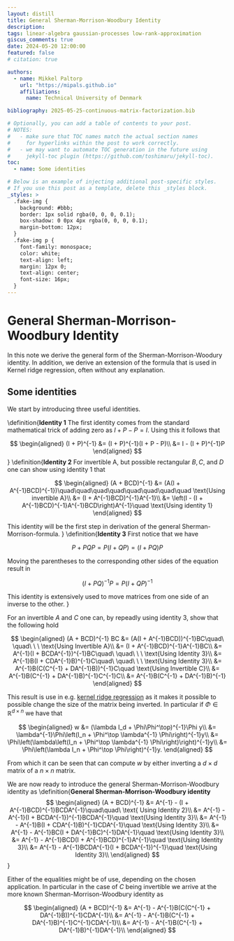 ```yaml
---
layout: distill
title: General Sherman-Morrison-Woodbury Identity
description: 
tags: linear-algebra gaussian-processes low-rank-approximation
giscus_comments: true
date: 2024-05-20 12:00:00
featured: false
# citation: true

authors:
  - name: Mikkel Paltorp
    url: "https://mipals.github.io"
    affiliations:
      name: Technical University of Denmark

bibliography: 2025-05-25-continuous-matrix-factorization.bib

# Optionally, you can add a table of contents to your post.
# NOTES:
#   - make sure that TOC names match the actual section names
#     for hyperlinks within the post to work correctly.
#   - we may want to automate TOC generation in the future using
#     jekyll-toc plugin (https://github.com/toshimaru/jekyll-toc).
toc:
  - name: Some identities

# Below is an example of injecting additional post-specific styles.
# If you use this post as a template, delete this _styles block.
_styles: >
  .fake-img {
    background: #bbb;
    border: 1px solid rgba(0, 0, 0, 0.1);
    box-shadow: 0 0px 4px rgba(0, 0, 0, 0.1);
    margin-bottom: 12px;
  }
  .fake-img p {
    font-family: monospace;
    color: white;
    text-align: left;
    margin: 12px 0;
    text-align: center;
    font-size: 16px;
  }
---
```


# General Sherman-Morrison-Woodbury Identity
In this note we derive the general form of the Sherman-Morrison-Woodury identity. In addition, we derive an extension of the formula that is used in Kernel ridge regression, often without any explanation.

## Some identities

We start by introducing three useful identities.

\definition{**Identity 1** The first identity comes from the standard mathematical trick of adding zero as $I + P - P = I$. Using this it follows that

$$
\begin{aligned}
    (I + P)^{-1} 
    &= (I + P)^{-1}(I + P - P)\\
    &= I - (I + P)^{-1}P
\end{aligned}
$$
}
\definition{**Identity 2**
For invertible A, but possible rectangular $B, C$, and $D$ one can show using identity 1 that

$$
\begin{aligned}
    (A + BCD)^{-1} 
    &= (A(I + A^{-1}BCD)^{-1})\quad\quad\quad\quad\quad\quad\quad\quad \text{Using invertible A}\\
    &= (I + A^{-1}BCD)^{-1}A^{-1}\\
    &= \left(I - (I + A^{-1}BCD)^{-1}A^{-1}BCD\right)A^{-1}\quad \text{Using identity 1}
\end{aligned}
$$

This identity will be the first step in derivation of the general Sherman-Morrison-formula. 
}
\definition{**Identity 3** 
First notice that we have

$$
\begin{equation}
    P + PQP = P(I + QP) = (I + PQ)P
\end{equation}
$$

Moving the parentheses to the corresponding other sides of the equation result in

$$
\begin{equation}
    (I + PQ)^{-1}P = P(I + QP)^{-1}
\end{equation}
$$

This identity is extensively used to move matrices from one side of an inverse to the other.
}

For an invertible $A$ and $C$ one can, by repeadly using identity 3, show that the following hold

$$
\begin{aligned}
    (A + BCD)^{-1} BC
    &= (A(I + A^{-1}BCD))^{-1}BC\quad\ \quad\ \ \ \text{Using Invertible A}\\
    &= (I + A^{-1}BCD)^{-1}A^{-1}BC\\
    &= A^{-1}(I + BCDA^{-1})^{-1}BC\quad\ \quad\ \ \ \text{Using Identity 3}\\
    &= A^{-1}B(I + CDA^{-1}B)^{-1}C\quad\ \quad\ \ \ \text{Using Identity 3}\\
    &= A^{-1}B(C(C^{-1} + DA^{-1}B))^{-1}C\quad \text{Using Invertible C}\\
    &= A^{-1}B(C^{-1} + DA^{-1}B)^{-1}C^{-1}C\\
    &= A^{-1}B(C^{-1} + DA^{-1}B)^{-1}
\end{aligned}
$$

This result is use in e.g. [kernel ridge regression](https://web2.qatar.cmu.edu/~gdicaro/10315-Fall19/additional/welling-notes-on-kernel-ridge.pdf) as it makes it possible to possible change the size of the matrix being inverted. In particular if $\Phi \in \mathbb{R}^{d \times n}$ we have that

$$
\begin{aligned}
    w 
    &= (\lambda I_d + \Phi\Phi^\top)^{-1}\Phi y\\
    &= \lambda^{-1}\Phi\left(I_n + \Phi^\top \lambda^{-1} \Phi\right)^{-1}y\\
    &= \Phi\left(\lambda\left(I_n + \Phi^\top \lambda^{-1} \Phi\right)\right)^{-1}y\\
    &= \Phi\left(\lambda I_n + \Phi^\top \Phi\right)^{-1}y.
\end{aligned}
$$

From which it can be seen that can compute $w$ by either inverting a $d\times d$ matrix of a $n\times n$ matrix. 

We are now ready to introduce the general Sherman-Morrison-Woodbury identity as
\definition{**General Sherman-Morrison-Woodbury identity** 
$$
\begin{aligned}
    (A + BCD)^{-1} 
    &= A^{-1} - (I + A^{-1}BCD)^{-1}BCDA^{-1}\quad\quad\ \text{   Using Identity 2}\\
    &= A^{-1} - A^{-1}(I + BCDA^{-1})^{-1}BCDA^{-1}\quad \text{Using Identity 3}\\
    &= A^{-1} - A^{-1}B(I + CDA^{-1}B)^{-1}CDA^{-1}\quad \text{Using Identity 3}\\
    &= A^{-1} - A^{-1}BC(I + DA^{-1}BC)^{-1}DA^{-1}\quad \text{Using Identity 3}\\
    &= A^{-1} - A^{-1}BCD(I + A^{-1}BCD)^{-1}A^{-1}\quad \text{Using Identity 3}\\
    &= A^{-1} - A^{-1}BCDA^{-1}(I + BCDA^{-1})^{-1}\quad \text{Using Identity 3}\\
\end{aligned}
$$
}

Either of the equalities might be of use, depending on the chosen application. In particular in the case of $C$ being invertible we arrive at the more known Sherman-Morrison-Woodbury identity as

$$
\begin{aligned}
(A + BCD)^{-1} 
    &= A^{-1} - A^{-1}B(C(C^{-1} + DA^{-1}B))^{-1}CDA^{-1}\\
    &= A^{-1} - A^{-1}B(C^{-1} + DA^{-1}B)^{-1}C^{-1}CDA^{-1}\\
    &= A^{-1} - A^{-1}B(C^{-1} + DA^{-1}B)^{-1}DA^{-1}\\
\end{aligned}
$$



